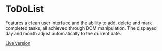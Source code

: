 # ToDoList

Features a clean user interface and the ability to add, delete and mark completed tasks, all achieved through DOM manipulation.
The displayed day and month adjust automatically to the current date.

[Live version](https://federicotodolist.netlify.app)
